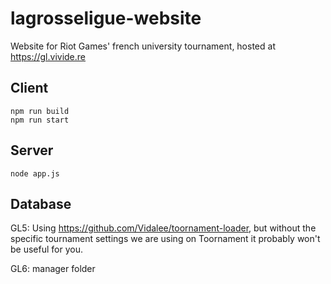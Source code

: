# lagrosseligue-website

Website for Riot Games' french university tournament, hosted at https://gl.vivide.re

## Client

```
npm run build
npm run start
```

## Server

```
node app.js
```

## Database

GL5: Using https://github.com/Vidalee/toornament-loader, but without the specific tournament settings we are using on Toornament it probably won't be useful for you.

GL6: manager folder
